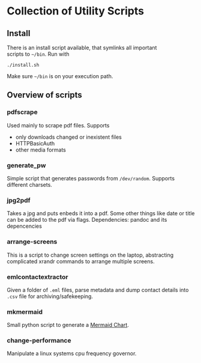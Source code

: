 # Collection of Utility Scripts

## Install
There is an install script available, that symlinks all important \
scripts to `~/bin`. Run with
```
./install.sh
```
Make sure `~/bin` is on your execution path.

## Overview of scripts

### pdfscrape
Used mainly to scrape pdf files. Supports
- only downloads changed or inexistent files
- HTTPBasicAuth
- other media formats

### generate_pw
Simple script that generates passwords from `/dev/random`.
Supports different charsets.

### jpg2pdf
Takes a jpg and puts enbeds it into a pdf. Some other things like
date or title can be added to the pdf via flags. 
Dependencies: pandoc and its depencencies

### arrange-screens
This is a script to change screen settings on the laptop, abstracting
complicated xrandr commands to arrange multiple screens.

### emlcontactextractor
Given a folder of `.eml` files, parse metadata and dump contact details
into `.csv` file for archiving/safekeeping.

### mkmermaid
Small python script to generate a
[Mermaid Chart](https://mermaid-js.github.io/mermaid/#/README).

### change-performance
Manipulate a linux systems cpu frequency governor.
